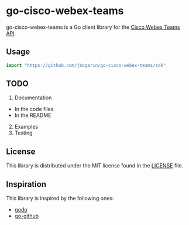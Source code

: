 # go-cisco-webex-teams #
go-cisco-webex-teams is a Go client library for the [Cisco Webex Teams API](https://developer.webex.com/index.html).

## Usage ##

```go
import "https://github.com/jbogarin/go-cisco-webex-teams/sdk"

```

## TODO ##

1. Documentation
  * In the code files
  * In the README
2. Examples
3. Testing

## License ##

This library is distributed under the MIT license found in the [LICENSE](./LICENSE) file.

## Inspiration ##

This library is inspired by the following ones:

- [godo](https://github.com/digitalocean/godo)
- [go-github](https://github.com/google/go-github)

